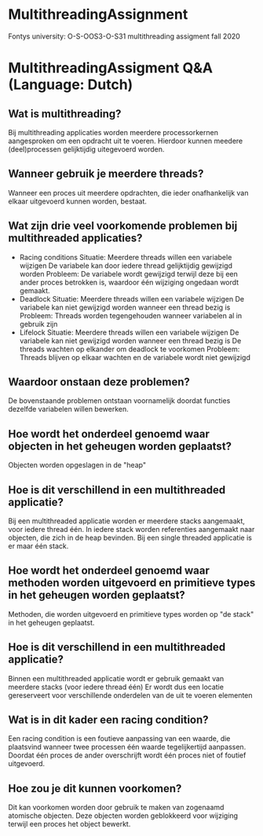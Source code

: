 # MultithreadingAssignment
Fontys university: O-S-OOS3-O-S31 multithreading assigment fall 2020

# MultithreadingAssigment Q&A (Language: Dutch)

## Wat is multithreading?
Bij multithreading applicaties worden meerdere processorkernen aangesproken om een opdracht uit te voeren.
Hierdoor kunnen meedere (deel)processen gelijktijdig uitegevoerd worden.

## Wanneer gebruik je meerdere threads?
Wanneer een proces uit meerdere opdrachten, die ieder onafhankelijk van elkaar uitgevoerd kunnen worden, bestaat.

## Wat zijn drie veel voorkomende problemen bij multithreaded applicaties?
* Racing conditions
Situatie:
Meerdere threads willen een variabele wijzigen
De variabele kan door iedere thread gelijktijdig gewijzigd worden
Probleem:
De variabele wordt gewijzigd terwijl deze bij een ander proces betrokken is, waardoor één wijziging ongedaan wordt gemaakt. 
* Deadlock
Situatie: 
Meerdere threads willen een variabele wijzigen
De variabele kan niet gewijzigd worden wanneer een thread bezig is
Probleem:
Threads worden tegengehouden wanneer variabelen al in gebruik zijn
* Lifelock
Situatie:
Meerdere threads willen een variabele wijzigen
De variabele kan niet gewijzigd worden wanneer een thread bezig is
De threads wachten op elkander om deadlock te voorkomen
Probleem:
Threads blijven op elkaar wachten en de variabele wordt niet gewijzigd 

## Waardoor onstaan deze problemen?
De bovenstaande problemen ontstaan voornamelijk doordat functies dezelfde variabelen willen bewerken.
## Hoe wordt het onderdeel genoemd waar objecten in het geheugen worden geplaatst?
Objecten worden opgeslagen in de "heap"

## Hoe is dit verschillend in een multithreaded applicatie?
Bij een multithreaded applicatie worden er meerdere stacks aangemaakt, voor iedere thread één.
In iedere stack worden referenties aangemaakt naar objecten, die zich in de heap bevinden.
Bij een single threaded applicatie is er maar één stack.

## Hoe wordt het onderdeel genoemd waar methoden worden uitgevoerd en primitieve types in het geheugen worden geplaatst?
Methoden, die worden uitgevoerd en primitieve types worden op "de stack" in het geheugen geplaatst.

## Hoe is dit verschillend in een multithreaded applicatie?
Binnen een multithreaded applicatie wordt er gebruik gemaakt van meerdere stacks (voor iedere thread één)
Er wordt dus een locatie gereserveert voor verschillende onderdelen van de uit te voeren elementen


## Wat is in dit kader een racing condition?
Een racing condition is een foutieve aanpassing van een waarde, die plaatsvind wanneer twee processen één waarde tegelijkertijd aanpassen.
Doordat één proces de ander overschrijft wordt één proces niet of foutief uitgevoerd.

## Hoe zou je dit kunnen voorkomen?
Dit kan voorkomen worden door gebruik te maken van zogenaamd atomische objecten.
Deze objecten worden geblokkeerd voor wijziging terwijl een proces het object bewerkt.
